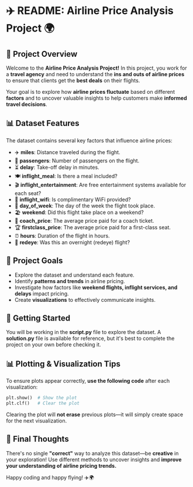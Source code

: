 # ✈️ **README: Airline Price Analysis Project** 🌍

## 🛫 **Project Overview**
Welcome to the **Airline Price Analysis Project!** In this project, you work for a **travel agency** and need to understand the **ins and outs of airline prices** to ensure that clients get the **best deals** on their flights.

Your goal is to explore how **airline prices fluctuate** based on different **factors** and to uncover valuable insights to help customers make **informed travel decisions**.

## 📊 **Dataset Features**
The dataset contains several key factors that influence airline prices:

- ✈️ **miles**: Distance traveled during the flight.
- 👥 **passengers**: Number of passengers on the flight.
- ⏳ **delay**: Take-off delay in minutes.
- 🍽️ **inflight_meal**: Is there a meal included?
- 🎬 **inflight_entertainment**: Are free entertainment systems available for each seat?
- 📶 **inflight_wifi**: Is complimentary WiFi provided?
- 📅 **day_of_week**: The day of the week the flight took place.
- 🏖️ **weekend**: Did this flight take place on a weekend?
- 💺 **coach_price**: The average price paid for a coach ticket.
- 🏆 **firstclass_price**: The average price paid for a first-class seat.
- ⏰ **hours**: Duration of the flight in hours.
- 🌙 **redeye**: Was this an overnight (redeye) flight?

## 🎯 **Project Goals**
- Explore the dataset and understand each feature.
- Identify **patterns and trends** in airline pricing.
- Investigate how factors like **weekend flights, inflight services, and delays** impact pricing.
- Create **visualizations** to effectively communicate insights.

## 📌 **Getting Started**
You will be working in the **script.py** file to explore the dataset. A **solution.py** file is available for reference, but it's best to complete the project on your own before checking it.

## 📊 **Plotting & Visualization Tips**
To ensure plots appear correctly, **use the following code** after each visualization:
```python
plt.show()  # Show the plot
plt.clf()   # Clear the plot
```

Clearing the plot will **not erase** previous plots—it will simply create space for the next visualization.

## 🚀 **Final Thoughts**
There's no single **"correct"** way to analyze this dataset—be **creative** in your exploration! Use different methods to uncover insights and **improve your understanding of airline pricing trends.**

Happy coding and happy flying! ✈️🌍

